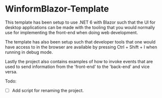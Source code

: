 # WinformBlazor-Template

This template has been setup to use .NET 6 with Blazor such that the UI for desktop applications can be made with the tooling that you would normally use for implementing the front-end when doing web development.

The template has also been setup such that developer tools that one would have access to in the browser are available by pressing Ctrl + Shift + I when running in debug mode.

Lastly the project also contains examples of how to invoke events that are used to send information from the 'front-end' to the 'back-end' and vice versa.

Todo:
- [ ] Add script for renaming the project.
